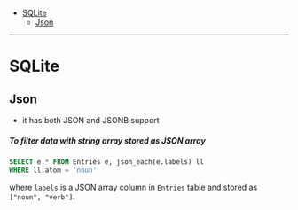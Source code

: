 - [SQLite](#sqlite)
  * [Json](#json)
____

# SQLite

## Json

- it has both JSON and JSONB support

##### To filter data with string array stored as JSON array

```sql
SELECT e.* FROM Entries e, json_each(e.labels) ll
WHERE ll.atom = 'noun'
```

where `labels` is a JSON array column in `Entries` table and stored as `["noun",
"verb"]`.

